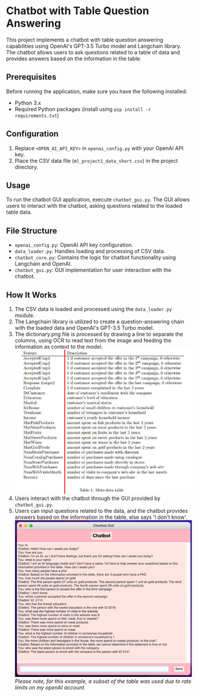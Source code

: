 # Chatbot with Table Question Answering

This project implements a chatbot with table question answering capabilities using OpenAI's GPT-3.5 Turbo model and Langchain library. The chatbot allows users to ask questions related to a table of data and provides answers based on the information in the table.

## Prerequisites

Before running the application, make sure you have the following installed:

- Python 3.x
- Required Python packages (install using `pip install -r requirements.txt`)

## Configuration

1. Replace `<OPEN_AI_API_KEY>` in `openai_config.py` with your OpenAI API key.
2. Place the CSV data file (`ml_project1_data_short.csv`) in the project directory.

## Usage

To run the chatbot GUI application, execute `chatbot_gui.py`. The GUI allows users to interact with the chatbot, asking questions related to the loaded table data.

## File Structure

- `openai_config.py`: OpenAI API key configuration.
- `data_loader.py`: Handles loading and processing of CSV data.
- `chatbot_core.py`: Contains the logic for chatbot functionality using Langchain and OpenAI.
- `chatbot_gui.py`: GUI implementation for user interaction with the chatbot.

## How It Works

1. The CSV data is loaded and processed using the `data_loader.py` module.
2. The Langchain library is utilized to create a question-answering chain with the loaded data and OpenAI's GPT-3.5 Turbo model.
3. The dictionary.png file is processed by drawing a line to separate the columns, using OCR to read text from the image and feeding the information as context to the model.
![Processed_Dictionary](output_image_with_line.png)
4. Users interact with the chatbot through the GUI provided by `chatbot_gui.py`.
5. Users can input questions related to the data, and the chatbot provides answers based on the information in the table, else says 'I don't know'.
![GUI_Example](gui_example.png)
_Please note, for this example, a subset of the table was used due to rate limits on my openAI account._